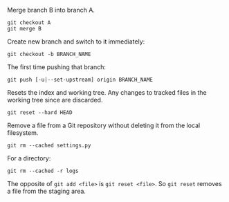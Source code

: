 


Merge branch B into branch A.

    git checkout A
    git merge B

Create new branch and switch to it immediately:

    git checkout -b BRANCH_NAME

The first time pushing that branch:

    git push [-u|--set-upstream] origin BRANCH_NAME

Resets the index and working tree. Any changes to tracked files in the working tree since <commit> are discarded.

    git reset --hard HEAD

Remove a file from a Git repository without deleting it from the local filesystem.

    git rm --cached settings.py

For a directory:

    git rm --cached -r logs



The opposite of `git add <file>` is `git reset <file>`. So `git reset` removes a file from the staging area.
